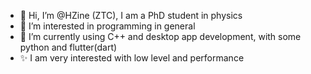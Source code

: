- 👋 Hi, I’m @HZine (ZTC), I am a PhD student in physics
- 👀 I’m interested in programming in general
- 🌱 I’m currently using C++ and desktop app development, with some python and flutter(dart)
- ✨ I am very interested with low level and performance


<!---
HZine/HZine is a ✨ special ✨ repository because its `README.md` (this file) appears on your GitHub profile.
You can click the Preview link to take a look at your changes.
--->
